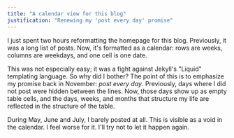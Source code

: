 ```yaml
---
title: "A calendar view for this blog"
justification: "Renewing my 'post every day' promise"
---
```


I just spent two hours reformatting the homepage for this blog.
Previously, it was a long list of posts.
Now, it's formatted as a calendar:
rows are weeks,
columns are weekdays,
and one cell is one date.

This was not especially easy;
it was a fight against Jekyll's "Liquid" templating language.
So why did I bother?
The point of this is to emphasize my promise back in November:
_post every day_.
Previously, days where I did not post were hidden between the lines.
Now, those days show up as empty table cells,
and the days, weeks, and months that structure my life are reflected in the structure of the table.

During May, June and July, I barely posted at all.
This is visible as a void in the calendar.
I feel worse for it.
I'll try not to let it happen again.
